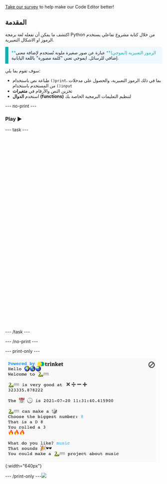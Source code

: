 <div class="c-survey-banner" style="width:100%">
  <a class="c-survey-banner__link" href="https://form.raspberrypi.org/f/code-editor-feedback" target="_blank">Take our survey</a> to help make our Code Editor better!
</div>

## المقدمة

اكتشف ما يمكن أن تفعله لغة برمجة Python من خلال كتابة مشروع تفاعلي يستخدم الرموز او الاشكال التعبيرية.

<p style="border-left: solid; border-width:10px; border-color: #0faeb0; background-color: aliceblue; padding: 10px;">
<span style="color: #0faeb0">**الرموز التعبيرية (ايموجي)**</span> عبارة عن صور صغيرة ملونة تُستخدم لإضافة معنى إضافي للرسائل. ايموجي تعني "كلمة مصورة" باللغة اليابانية.
</p>

سوف تقوم بما يلي:

+ طباعة نص باستخدام `()print`، بما في ذلك الرموز التعبيرية، والحصول على مدخلات من المستخدم باستخدام `()input`
+ تخزين النص والأرقام في **متغيرات**
+ استخدم **الدوال (functions)** لتنظيم التعليمات البرمجية الخاصة بك

--- no-print ---

### Play ▶️

--- task ---

<div style="display: flex; flex-wrap: wrap">
<div style="flex-basis: 175px; flex-grow: 1">

<iframe src="" width="600" height="600" frameborder="0" marginwidth="0" marginheight="0" allowfullscreen>
</iframe>
</div>
</div>

--- /task ---

--- /no-print ---

--- print-only ---

![Completed project showing example code on the code editor](images/showcase_static.png){:width="640px"}

--- /print-only ---![](http://code.org/api/hour/begin_codeclub_hworld.png)